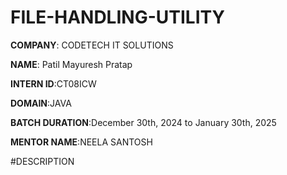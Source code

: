 # FILE-HANDLING-UTILITY

**COMPANY**: CODETECH IT SOLUTIONS

**NAME**: Patil Mayuresh Pratap

**INTERN ID**:CT08ICW

**DOMAIN**:JAVA

**BATCH DURATION**:December 30th, 2024 to January 30th, 2025

**MENTOR NAME**:NEELA SANTOSH

#DESCRIPTION
